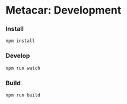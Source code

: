 # Metacar: Development

### Install

```
npm install
```

### Develop

```
npm run watch
```

### Build

```
npm run build
```
